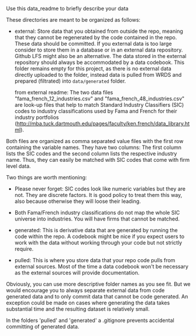 Use this data_readme to briefly describe your data

These directories are meant to be organized as follows:
- external: Store data that you obtained from outside the repo, meaning that
  they cannot be regenerated by the code contained in the repo. These data
  should be committed. If you external data is too large consider to store 
  them in a database or in an external data repository. 
  Github LFS might also be an alternative. The data stored in the external
  repository should always be accommodated by a data codebook.
  This folder remains empty for this project, as there is no external data directly uploaded to the folder, instead data is pulled from WRDS and prepared (filtrated) into `data/generated` folder.
  
  from external readme:
  The two data files "fama_french_12_industries.csv" and "fama_french_48_industries.csv" are look-up files that help to match Standard Industry Classifiers (SIC) codes to industry classifications used by Fama and French for their industry portfolios (http://mba.tuck.dartmouth.edu/pages/faculty/ken.french/data_library.html).

Both files are organized as comma separated value files with the first row containing the variable names. They have two columns: The first column lists the SIC codes and the second column lists the respective industry name. Thus, they can easily be matched with SIC codes that come with firm level data.

Two things are worth mentioning:

- Please never forget: SIC codes look like numeric variables but they are not. They are discrete factors. It is good policy to treat them this way, also because otherwise they will loose their leading.
- Both Fama/French industry classifications do not map the whole SIC universe into industries. You will have firms that cannot be matched. 

- generated: This is derivative data that are generated by running the code 
  within the repo. A codebook might be nice if you expect users to work with
  the data without working through your code but not strictly require.
- pulled: This is where you store data that your repo code pulls from external
  sources. Most of the time a data codebook won't be necessary as the external
  sources will provide documentation.
  
Obviously, you can use more descriptive folder names as you see fit. But we would encourage you to always separate external data from code generated data and to only commit data that cannot be code generated. An exception could be made on cases where generating the data takes substantial time and the resulting dataset is relatively small.

In the folders 'pulled' and 'generated' a .gitignore prevents accidental committing of generated data.  